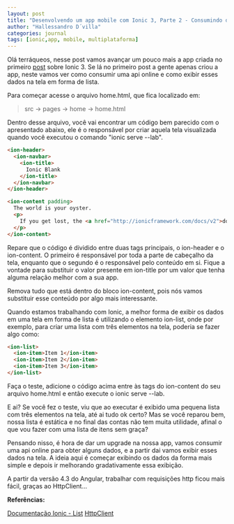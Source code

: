 ```yaml
---
layout: post
title: "Desenvolvendo um app mobile com Ionic 3, Parte 2 - Consumindo dados de uma api"
author: "Hallessandro D´villa"
categories: journal
tags: [ionic,app, mobile, multiplataforma]
---
```


Olá terráqueos, nesse post vamos avançar um pouco mais a app criada no primeiro [post](https://hallessandro.github.io/journal/first-app-ionic.html) sobre Ionic 3.  Se lá no primeiro post a gente apenas criou a app, neste vamos ver como consumir uma api online e como exibir esses dados na tela em forma de lista. 


Para começar acesse o arquivo home.html, que fica localizado em: 

> src -> pages -> home -> home.html

Dentro desse arquivo, você vai encontrar um código bem parecido com o apresentado abaixo, ele é o responsável por criar aquela tela visualizada quando você executou o comando "ionic serve --lab". 

```html
<ion-header>
  <ion-navbar>
    <ion-title>
      Ionic Blank
    </ion-title>
  </ion-navbar>
</ion-header>

<ion-content padding>
  The world is your oyster.
  <p>
    If you get lost, the <a href="http://ionicframework.com/docs/v2">docs</a> will be your guide.
  </p>
</ion-content>
```

Repare que o código é dividido entre duas tags principais, o ion-header e o ion-content. O primeiro é responsável por toda a parte de cabeçalho da tela, enquanto que o segundo é o responsável pelo conteúdo em si. Fique a vontade para substituir o valor presente em ion-title por um valor que tenha alguma relação melhor com a sua app. 

Remova tudo que está dentro do bloco ion-content, pois nós vamos substituir esse conteúdo por algo mais interessante. 

Quando estamos trabalhando com Ionic, a melhor forma de exibir os dados em uma tela em forma de lista é utilizando o elemento ion-list, onde por exemplo, para criar uma lista com três elementos na tela, poderia se fazer algo como: 

```html
<ion-list>
  <ion-item>Item 1</ion-item>
  <ion-item>Item 2</ion-item>
  <ion-item>Item 3</ion-item>
</ion-list>
```

Faça o teste, adicione o código acima entre às tags do ion-content do seu arquivo home.html e então execute o ionic serve --lab. 

E ai? Se você fez o teste, viu que ao executar é exibido uma pequena lista com três elementos na tela, até ai tudo ok certo? Mas se você reparou bem, nossa lista é estática e no final das contas não tem muita utilidade, afinal o que vou fazer com uma lista de itens sem graça? 

Pensando nisso, é hora de dar um upgrade na nossa app, vamos consumir uma api online para obter alguns dados, e a partir dai vamos exibir esses dados na tela. A ideia aqui é começar exibindo os dados da forma mais simple e depois ir melhorando gradativamente essa exibição. 

A partir da versão 4.3 do Angular, trabalhar com requisições http ficou mais fácil, graças ao HttpClient... 

**Referências:**

[Documentação Ionic - List](https://ionicframework.com/docs/api/components/list/List/)
[HttpClient](https://angular.io/guide/http)